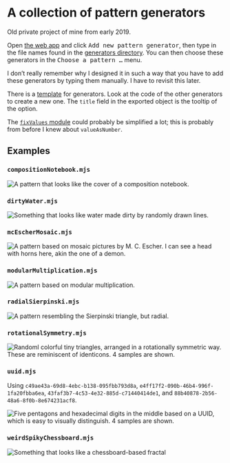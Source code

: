 # A collection of pattern generators

Old private project of mine from early 2019.

Open [the web app](https://sebastiansimon.github.io/pattern-generators) and click <kbd>Add new pattern generator</kbd>, then type in the file names found in the [generators directory](/generators). You can then choose these generators in the <kbd>Choose a pattern …</kbd> menu.

I don’t really remember why I designed it in such a way that you have to add these generators by typing them manually. I have to revisit this later.

There is a [template](/template.mjs) for generators. Look at the code of the other generators to create a new one. The `title` field in the exported object is the tooltip of the option.

The [`fixValues` module](/lib/fixValues.mjs) could probably be simplified a lot; this is probably from before I knew about `valueAsNumber`.

## Examples

### `compositionNotebook.mjs`

![A pattern that looks like the cover of a composition notebook.](https://user-images.githubusercontent.com/37915283/187811481-747b4094-e9cf-4d1d-8eea-863e8cbdfdee.png)

### `dirtyWater.mjs`

![Something that looks like water made dirty by randomly drawn lines.](https://user-images.githubusercontent.com/37915283/187811418-c1a3e046-2993-41f0-96dd-ea3000525509.png)

### `mcEscherMosaic.mjs`

![A pattern based on mosaic pictures by M. C. Escher. I can see a head with horns here, akin the one of a demon.](https://user-images.githubusercontent.com/37915283/187811325-9f0f8a4c-bcca-4ce7-aea7-d787c8780ba4.png)

### `modularMultiplication.mjs`

![A pattern based on modular multiplication.](https://user-images.githubusercontent.com/37915283/187811285-7cb0ee23-bd45-46b8-bcd9-296ac19e4db3.png)

### `radialSierpinski.mjs`

![A pattern resembling the Sierpinski triangle, but radial.](https://user-images.githubusercontent.com/37915283/187811186-2acbb556-11e4-4a54-9276-36e9260e7df0.png)

### `rotationalSymmetry.mjs`

![Randoml colorful tiny triangles, arranged in a rotationally symmetric way. These are reminiscent of identicons. 4 samples are shown.](https://user-images.githubusercontent.com/37915283/187811043-24e100fc-f34a-4312-bb57-047d9093fcca.png)

### `uuid.mjs`

Using `c49ae43a-69d8-4ebc-b138-095fbb793d8a`, `e4ff17f2-090b-46b4-996f-1fa20fbba6ea`, `43faf3b7-4c53-4e32-885d-c71440414de1`, and `88b40878-2b56-48a6-8f0b-8e674231acf8`.

![Five pentagons and hexadecimal digits in the middle based on a UUID, which is easy to visually distinguish. 4 samples are shown.](https://user-images.githubusercontent.com/37915283/187810985-ae02af12-e09c-407f-a882-5b644f6f6d59.png)

### `weirdSpikyChessboard.mjs`

![Something that looks like a chessboard-based fractal](https://user-images.githubusercontent.com/37915283/187811131-f57d0893-0959-4853-9bab-ba47fa7948d3.png)
